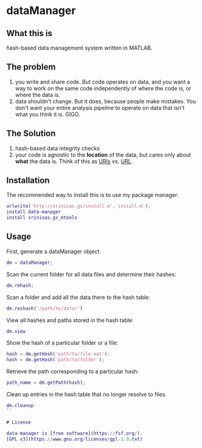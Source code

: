 # dataManager

## What this is

hash-based data management system written in MATLAB. 

## The problem

1. you write and share code. But code operates on data, and you want a way to work on the same code independently of where the code is, or where the data is. 
2. data shouldn't change. But it does, because people make mistakes. You don't want your entire analysis pipeline to operate on data that isn't what you think it is. GIGO. 

## The Solution

1. hash-based data integrity checks
2. your code is agnostic to the **location** of the data, but cares only about **what** the data is. Think of this as [URIs](https://en.wikipedia.org/wiki/Uniform_Resource_Identifier) vs. [URL](https://en.wikipedia.org/wiki/Uniform_Resource_Locator).  

## Installation

The recommended way to install this is to use my package manager:

```matlab
urlwrite('http://srinivas.gs/install.m','install.m'); 
install data-manager
install srinivas.gs_mtools  
```

## Usage

First, generate a dataManager object:

```matlab
dm = dataManager;
```

Scan the current folder for all data files and determine their hashes:

```matlab
dm.rehash;
```

Scan a folder and add all the data there to the hash table:

```matlab
dm.reshash('/path/to/data/')
```

View all hashes and paths stored in the hash table:

```matlab
dm.view
```

Show the hash of a particular folder or a file:

```matlab
hash = dm.getHash('path/to/file.mat');
hash = dm.getHash('path/to/folder');
```

Retrieve the path corresponding to a particular hash:

```matlab
path_name = dm.getPath(hash);
```

Clean up entries in the hash table that no longer resolve to files.

```matlab
dm.cleanup
``

# License 

data-manager is [free software](https://fsf.org/). 
[GPL v3](https://www.gnu.org/licenses/gpl-3.0.txt)
